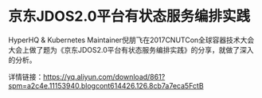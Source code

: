 # 京东JDOS2.0平台有状态服务编排实践
HyperHQ & Kubernetes Maintainer倪朋飞在2017CNUTCon全球容器技术大会大会上做了题为《京东JDOS2.0平台有状态服务编排实践》的分享，就做了深入的分析。

详情链接：https://yq.aliyun.com/download/861?spm=a2c4e.11153940.blogcont614426.126.8cb7a7eca5FctB
